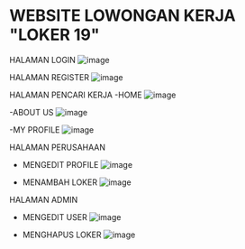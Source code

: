 # WEBSITE LOWONGAN KERJA "LOKER 19"

HALAMAN LOGIN
![image](https://github.com/DeagamaAntariksa/Aplikasi-Lowongan-Kerja-Berbasis-Website/assets/81089892/d9b6d9b3-f2b0-4319-9f56-18e4fdbbb2d6)

HALAMAN REGISTER
![image](https://github.com/DeagamaAntariksa/Aplikasi-Lowongan-Kerja-Berbasis-Website/assets/81089892/cf87c94a-f45c-4135-93f6-96cb1060503e)



HALAMAN PENCARI KERJA
-HOME
![image](https://github.com/DeagamaAntariksa/Aplikasi-Lowongan-Kerja-Berbasis-Website/assets/81089892/e638dc8a-0894-4e4c-b99a-9f904248f9e4)

-ABOUT US
![image](https://github.com/DeagamaAntariksa/Aplikasi-Lowongan-Kerja-Berbasis-Website/assets/81089892/1cb7ab41-8d77-4403-bfb9-2c16db5bc108)

-MY PROFILE
![image](https://github.com/DeagamaAntariksa/Aplikasi-Lowongan-Kerja-Berbasis-Website/assets/81089892/ff983d76-d57b-42e2-a42d-3f05f78eef47)



HALAMAN PERUSAHAAN
- MENGEDIT PROFILE
  ![image](https://github.com/DeagamaAntariksa/Aplikasi-Lowongan-Kerja-Berbasis-Website/assets/81089892/c3f82b47-1d90-4616-b12c-4eb73361ff4f)

- MENAMBAH LOKER
  ![image](https://github.com/DeagamaAntariksa/Aplikasi-Lowongan-Kerja-Berbasis-Website/assets/81089892/fc350e6f-1614-4663-be04-4e1a76d468a5)



HALAMAN ADMIN
- MENGEDIT USER
  ![image](https://github.com/DeagamaAntariksa/Aplikasi-Lowongan-Kerja-Berbasis-Website/assets/81089892/7b1e4b5b-286f-433e-bf7a-65fc9d01802d)

- MENGHAPUS LOKER
![image](https://github.com/DeagamaAntariksa/Aplikasi-Lowongan-Kerja-Berbasis-Website/assets/81089892/cd5b2003-c6b8-4caf-8d12-6b478c2027af)
